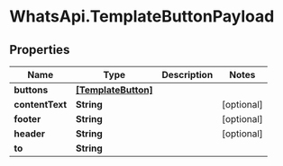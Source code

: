 # WhatsApi.TemplateButtonPayload

## Properties

Name | Type | Description | Notes
------------ | ------------- | ------------- | -------------
**buttons** | [**[TemplateButton]**](TemplateButton.md) |  | 
**contentText** | **String** |  | [optional] 
**footer** | **String** |  | [optional] 
**header** | **String** |  | [optional] 
**to** | **String** |  | 


